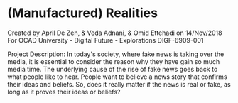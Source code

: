 # (Manufactured) Realities

Created by April De Zen, & Veda Adnani, & Omid Ettehadi on 14/Nov/2018
For OCAD University - Digital Future - Explorations DIGF-6909-001

Project Description:
In today's society, where fake news is taking over the media,  it is essential to consider the reason why they have gain so much media time. The underlying cause of the rise of fake news goes back to what people like to hear. People want to believe a news story that confirms their ideas and beliefs. So, does it really matter if the news is real or fake, as long as it proves their ideas or beliefs?  